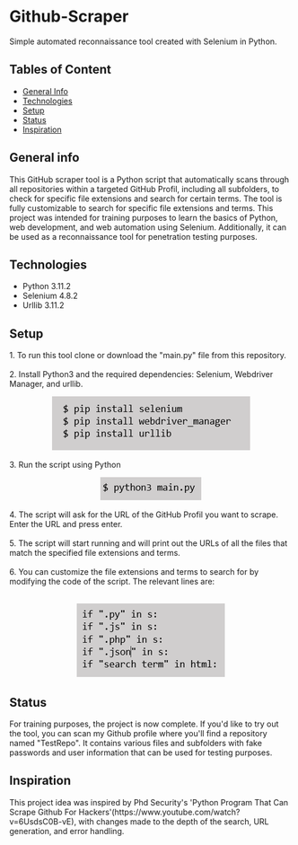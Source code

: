 <h1>Github-Scraper</h1>
Simple automated reconnaissance tool created with Selenium in Python.

<h2>Tables of Content</h2>
<ul>
  <li><a href = "#generalInfo">General Info</a></li>
  <li><a href = "#technologies">Technologies</a></li>
  <li><a href = "#setup">Setup</a></li>
  <li><a href = "#status">Status</a></li>  
  <li><a href = "#inspiration">Inspiration</a></li>
</ul>

<h2 id="generalInfo">General info</h2>
This GitHub scraper tool is a Python script that automatically scans through all repositories within a targeted GitHub Profil, including all subfolders, to check for specific file extensions and search for certain terms. The tool is fully customizable to search for specific file extensions and terms. This project was intended for training purposes to learn the basics of Python, web development, and web automation using Selenium. Additionally, it can be used as a reconnaissance tool for penetration testing purposes.

<h2 id="technologies">Technologies</h2>
<ul>
  <li>Python 3.11.2</li>
  <li>Selenium 4.8.2</li>
  <li>Urllib 3.11.2</li>
</ul>

<h2 id="setup">Setup</h2>
1. To run this tool clone or download the "main.py" file from this repository.<br></br>
2. Install Python3 and the required dependencies: Selenium, Webdriver Manager, and urllib.
<p align="center">
  <img class= "center" src="/images/dependencies_setup.PNG">
</p>
3. Run the script using Python
<p align="center">
  <img class= "center" src="/images/run_main.PNG">
</p>
4. The script will ask for the URL of the GitHub Profil you want to scrape. Enter the URL and press enter.<br></br>
5. The script will start running and will print out the URLs of all the files that match the specified file extensions and terms.<br></br>
6. You can customize the file extensions and terms to search for by modifying the code of the script. The relevant lines are:
<br></br>
<p align="center">
  <img class= "center" src="/images/relevant_lines_for_customization.PNG">
</p>
<h2 id="status">Status</h2>

For training purposes, the project is now complete. If you'd like to try out the tool, you can scan my Github profile where you'll find a repository named "TestRepo". It contains various files and subfolders with fake passwords and user information that can be used for testing purposes.

<h2 id= "inspiration">Inspiration</h2>
This project idea was inspired by Phd Security's 'Python Program That Can Scrape Github For Hackers'(https://www.youtube.com/watch?v=6UsdsC0B-vE), with changes made to the depth of the search, URL generation, and error handling.
